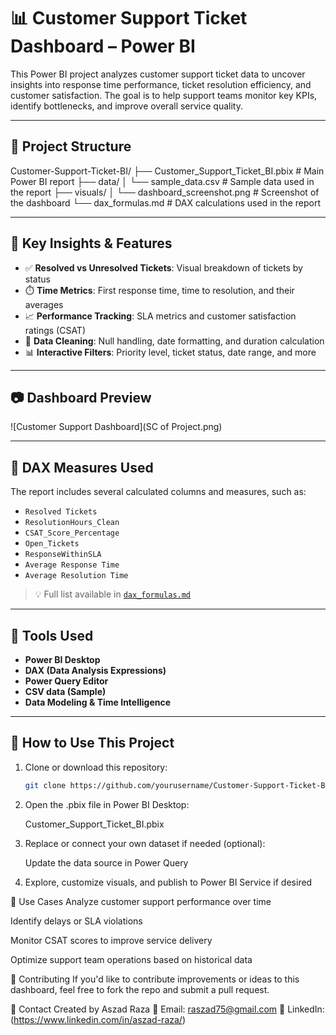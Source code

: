 # 📊 Customer Support Ticket Dashboard – Power BI

This Power BI project analyzes customer support ticket data to uncover insights into response time performance, ticket resolution efficiency, and customer satisfaction. The goal is to help support teams monitor key KPIs, identify bottlenecks, and improve overall service quality.

---

## 📁 Project Structure

Customer-Support-Ticket-BI/
├── Customer_Support_Ticket_BI.pbix # Main Power BI report
├── data/
│ └── sample_data.csv # Sample data used in the report
├── visuals/
│ └── dashboard_screenshot.png # Screenshot of the dashboard
└── dax_formulas.md # DAX calculations used in the report

---

## 🧠 Key Insights & Features

- ✅ **Resolved vs Unresolved Tickets**: Visual breakdown of tickets by status
- ⏱️ **Time Metrics**: First response time, time to resolution, and their averages
- 📈 **Performance Tracking**: SLA metrics and customer satisfaction ratings (CSAT)
- 🧹 **Data Cleaning**: Null handling, date formatting, and duration calculation
- 📊 **Interactive Filters**: Priority level, ticket status, date range, and more

---

## 📷 Dashboard Preview

  ![Customer Support Dashboard](SC of Project.png)

---

## 🧮 DAX Measures Used

The report includes several calculated columns and measures, such as:

- `Resolved Tickets`
- `ResolutionHours_Clean`
- `CSAT_Score_Percentage`
- `Open_Tickets`
- `ResponseWithinSLA`
- `Average Response Time`
- `Average Resolution Time`

> 💡 Full list available in [`dax_formulas.md`](dax_formulas.md)

---

## 🔧 Tools Used

- **Power BI Desktop**
- **DAX (Data Analysis Expressions)**
- **Power Query Editor**
- **CSV data (Sample)**
- **Data Modeling & Time Intelligence**

---

## 🚀 How to Use This Project

1. Clone or download this repository:
   ```bash
   git clone https://github.com/yourusername/Customer-Support-Ticket-BI.git
2. Open the .pbix file in Power BI Desktop:

   Customer_Support_Ticket_BI.pbix

3. Replace or connect your own dataset if needed (optional):

   Update the data source in Power Query

4. Explore, customize visuals, and publish to Power BI Service if desired

🧪 Use Cases
  Analyze customer support performance over time

  Identify delays or SLA violations

  Monitor CSAT scores to improve service delivery

  Optimize support team operations based on historical data

🤝 Contributing
   If you'd like to contribute improvements or ideas to this dashboard, feel free to fork the repo and submit a pull request.

📩 Contact
   Created by Aszad Raza
📧 Email: raszad75@gmail.com
🔗 LinkedIn: (https://www.linkedin.com/in/aszad-raza/)
